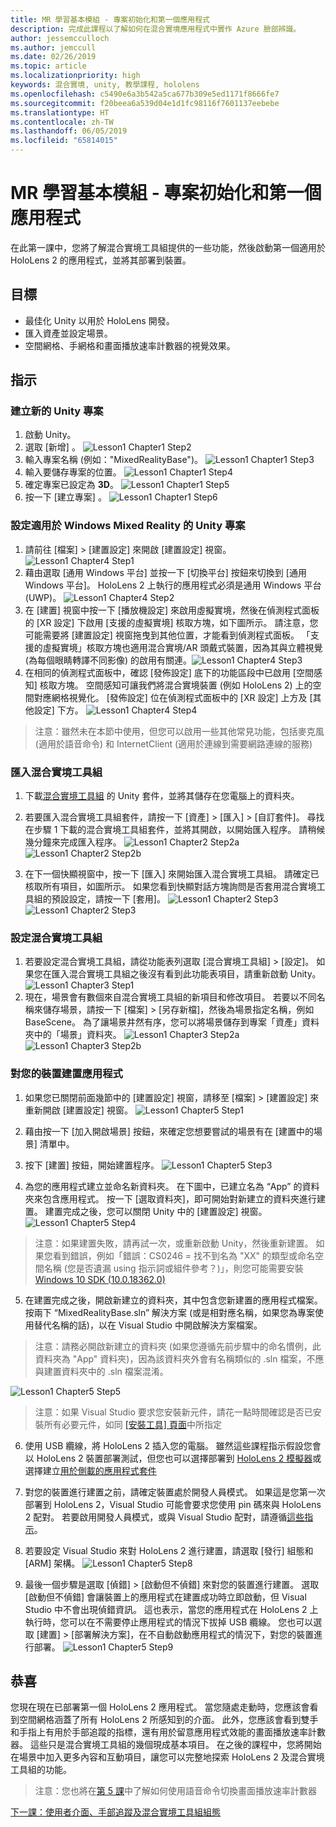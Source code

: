 ```yaml
---
title: MR 學習基本模組 - 專案初始化和第一個應用程式
description: 完成此課程以了解如何在混合實境應用程式中實作 Azure 臉部辨識。
author: jessemcculloch
ms.author: jemccull
ms.date: 02/26/2019
ms.topic: article
ms.localizationpriority: high
keywords: 混合實境, unity, 教學課程, hololens
ms.openlocfilehash: c5490e6a3b542a5ca677b309e5ed1171f8666fe7
ms.sourcegitcommit: f20beea6a539d04e1d1fc98116f7601137eebebe
ms.translationtype: HT
ms.contentlocale: zh-TW
ms.lasthandoff: 06/05/2019
ms.locfileid: "65814015"
---
```

# <a name="mr-learning-base-module---project-initialization-and-first-application"></a>MR 學習基本模組 - 專案初始化和第一個應用程式

在此第一課中，您將了解混合實境工具組提供的一些功能，然後啟動第一個適用於 HoloLens 2 的應用程式，並將其部署到裝置。

## <a name="objectives"></a>目標

* 最佳化 Unity 以用於 HoloLens 開發。
* 匯入資產並設定場景。
* 空間網格、手網格和畫面播放速率計數器的視覺效果。

## <a name="instructions"></a>指示

### <a name="create-new-unity-project"></a>建立新的 Unity 專案

1. 啟動 Unity。
2. 選取 [新增]  。
![Lesson1 Chapter1 Step2](images/Lesson1Chapter1Step2.JPG)
3. 輸入專案名稱 (例如："MixedRealityBase")。
![Lesson1 Chapter1 Step3](images/Lesson1Chapter1Step3.JPG)
4. 輸入要儲存專案的位置。
![Lesson1 Chapter1 Step4](images/Lesson1Chapter1Step4.JPG)
5. 確定專案已設定為 **3D**。
![Lesson1 Chapter1 Step5](images/Lesson1Chapter1Step5.JPG)
6. 按一下 [建立專案]  。
![Lesson1 Chapter1 Step6](images/Lesson1Chapter1Step6.JPG)

### <a name="configure-the-unity-project-for-windows-mixed-reality"></a>設定適用於 Windows Mixed Reality 的 Unity 專案

1. 請前往 [檔案] > [建置設定] 來開啟 [建置設定] 視窗。
![Lesson1 Chapter4 Step1](images/Lesson1Chapter4Step1.JPG)
2. 藉由選取 [通用 Windows 平台] 並按一下 [切換平台] 按鈕來切換到 [通用 Windows 平台]。 HoloLens 2 上執行的應用程式必須是通用 Windows 平台 (UWP)。
![Lesson1 Chapter4 Step2](images/Lesson1Chapter4Step2.JPG)
3. 在 [建置] 視窗中按一下 [播放機設定] 來啟用虛擬實境，然後在偵測程式面板的 [XR 設定] 下啟用 [支援的虛擬實境] 核取方塊，如下圖所示。 請注意，您可能需要將 [建置設定] 視窗拖曳到其他位置，才能看到偵測程式面板。 「支援的虛擬實境」核取方塊也適用混合實境/AR 頭戴式裝置，因為其與立體視覺 (為每個眼睛轉譯不同影像) 的啟用有關連。![Lesson1 Chapter4 Step3](images/Lesson1Chapter4Step3.JPG)
4. 在相同的偵測程式面板中，確認 [發佈設定] 底下的功能區段中已啟用 [空間感知] 核取方塊。 空間感知可讓我們將混合實境裝置 (例如 HoloLens 2) 上的空間對應網格視覺化。 [發佈設定] 位在偵測程式面板中的 [XR 設定] 上方及 [其他設定] 下方。
![Lesson1 Chapter4 Step4](images/Lesson1Chapter4Step4.JPG)

> 注意：雖然未在本節中使用，但您可以啟用一些其他常見功能，包括麥克風 (適用於語音命令) 和 InternetClient (適用於連線到需要網路連線的服務)

### <a name="import-the-mixed-reality-toolkit"></a>匯入混合實境工具組

1. 下載[混合實境工具組](https://github.com/Microsoft/MixedRealityToolkit-Unity/releases/download/v2.0.0-RC1/Microsoft.MixedReality.Toolkit.Unity.Foundation-v2.0.0-RC1.unitypackage) 的 Unity 套件，並將其儲存在您電腦上的資料夾。

2. 若要匯入混合實境工具組套件，請按一下 [資產] > [匯入] > [自訂套件]。 尋找在步驟 1 下載的混合實境工具組套件，並將其開啟，以開始匯入程序。 請稍候幾分鐘來完成匯入程序。
    ![Lesson1 Chapter2 Step2a](images/Lesson1Chapter2Step2a.JPG) ![Lesson1 Chapter2 Step2b](images/Lesson1Chapter2Step2b.JPG)

3. 在下一個快顯視窗中，按一下 [匯入] 來開始匯入混合實境工具組。 請確定已核取所有項目，如圖所示。 如果您看到快顯對話方塊詢問是否套用混合實境工具組的預設設定，請按一下 [套用]。
    ![Lesson1 Chapter2 Step3](images/Lesson1Chapter2Step3.JPG) ![Lesson1 Chapter2 Step3](images/Lesson1Chapter2Step3b.JPG)

### <a name="configure-the-mixed-reality-toolkit"></a>設定混合實境工具組

1. 若要設定混合實境工具組，請從功能表列選取 [混合實境工具組] > [設定]。 如果您在匯入混合實境工具組之後沒有看到此功能表項目，請重新啟動 Unity。
![Lesson1 Chapter3 Step1](images/Lesson1Chapter3Step1.JPG)
2. 現在，場景會有數個來自混合實境工具組的新項目和修改項目。 若要以不同名稱來儲存場景，請按一下 [檔案] > [另存新檔]，然後為場景指定名稱，例如 BaseScene。 為了讓場景井然有序，您可以將場景儲存到專案「資產」資料夾中的「場景」資料夾。
![Lesson1 Chapter3 Step2a](images/Lesson1Chapter3Step2a.JPG)
![Lesson1 Chapter3 Step2b](images/Lesson1Chapter3Step2b.JPG)

### <a name="build-your-application-to-your-device"></a>對您的裝置建置應用程式

1. 如果您已關閉前面幾節中的 [建置設定] 視窗，請移至 [檔案] > [建置設定] 來重新開啟 [建置設定] 視窗。
    ![Lesson1 Chapter5 Step1](images/Lesson1Chapter5Step1.JPG)

2. 藉由按一下 [加入開啟場景] 按鈕，來確定您想要嘗試的場景有在 [建置中的場景] 清單中。

3. 按下 [建置] 按鈕，開始建置程序。
    ![Lesson1 Chapter5 Step3](images/Lesson1Chapter5Step3.JPG)

4. 為您的應用程式建立並命名新資料夾。 在下圖中，已建立名為 “App” 的資料夾來包含應用程式。 按一下 [選取資料夾]，即可開始對新建立的資料夾進行建置。 建置完成之後，您可以關閉 Unity 中的 [建置設定] 視窗。 
    ![Lesson1 Chapter5 Step4](images/Lesson1Chapter5Step4.JPG)

  > 注意：如果建置失敗，請再試一次，或重新啟動 Unity，然後重新建置。 如果您看到錯誤，例如「錯誤：CS0246 = 找不到名為 "XX" 的類型或命名空間名稱 (您是否遺漏 using 指示詞或組件參考？)」，則您可能需要安裝 [Windows 10 SDK (10.0.18362.0)](<https://developer.microsoft.com/en-us/windows/downloads/windows-10-sdk>)
  >

5. 在建置完成之後，開啟新建立的資料夾，其中包含您新建置的應用程式檔案。 按兩下 “MixedRealityBase.sln” 解決方案 (或是相對應名稱，如果您為專案使用替代名稱的話)，以在 Visual Studio 中開啟解決方案檔案。

  > 注意：請務必開啟新建立的資料夾 (如果您遵循先前步驟中的命名慣例，此資料夾為 "App" 資料夾)，因為該資料夾外會有名稱類似的 .sln 檔案，不應與建置資料夾中的 .sln 檔案混淆。 

![Lesson1 Chapter5 Step5](images/Lesson1Chapter5Step5.JPG)

  > 注意：如果 Visual Studio 要求您安裝新元件，請花一點時間確認是否已安裝所有必要元件，如同 [[安裝工具] 頁面](install-the-tools.md)中所指定

6. 使用 USB 纜線，將 HoloLens 2 插入您的電腦。 雖然這些課程指示假設您會以 HoloLens 2 裝置部署測試，但您也可以選擇部署到 [HoloLens 2 模擬器](using-the-hololens-emulator.md)或選擇建立[用於側載的應用程式套件](<https://docs.microsoft.com/en-us/windows/uwp/packaging/packaging-uwp-apps>)

7. 對您的裝置進行建置之前，請確定裝置處於開發人員模式。 如果這是您第一次部署到 HoloLens 2，Visual Studio 可能會要求您使用 pin 碼來與 HoloLens 2 配對。 若要啟用開發人員模式，或與 Visual Studio 配對，請遵循[這些指示](https://docs.microsoft.com/en-us/windows/mixed-reality/using-visual-studio)。

8. 若要設定 Visual Studio 來對 HoloLens 2 進行建置，請選取 [發行] 組態和 [ARM] 架構。
    ![Lesson1 Chapter5 Step8](images/Lesson1Chapter5Step8.JPG)

9. 最後一個步驟是選取 [偵錯] > [啟動但不偵錯] 來對您的裝置進行建置。 選取 [啟動但不偵錯] 會讓裝置上的應用程式在建置成功時立即啟動，但 Visual Studio 中不會出現偵錯資訊。 這也表示，當您的應用程式在 HoloLens 2 上執行時，您可以在不需要停止應用程式的情況下拔掉 USB 纜線。 您也可以選取 [建置] > [部署解決方案]，在不自動啟動應用程式的情況下，對您的裝置進行部署。
    ![Lesson1 Chapter5 Step9](images/Lesson1Chapter5Step9.JPG)

## <a name="congratulations"></a>恭喜

您現在現在已部署第一個 HoloLens 2 應用程式。 當您隨處走動時，您應該會看到空間網格涵蓋了所有 HoloLens 2 所感知到的介面。 此外，您應該會看到雙手和手指上有用於手部追蹤的指標，還有用於留意應用程式效能的畫面播放速率計數器。 這些只是混合實境工具組的幾個現成基本項目。 在之後的課程中，您將開始在場景中加入更多內容和互動項目，讓您可以完整地探索 HoloLens 2 及混合實境工具組的功能。

>注意：您也將在[第 5 課](mrlearning-base-ch5.md)中了解如何使用語音命令切換畫面播放速率計數器

[下一課：使用者介面、手部追蹤及混合實境工具組組態](mrlearning-base-ch2.md)

